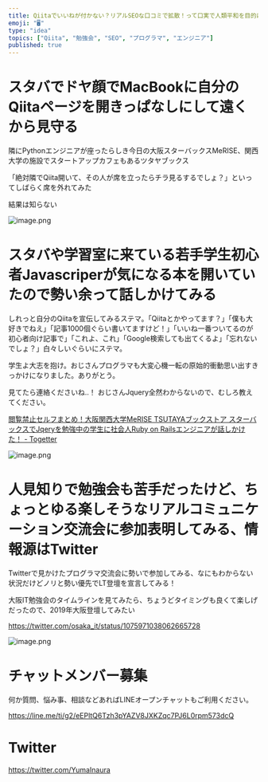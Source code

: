 ```yaml
---
title: Qiitaでいいねが付かない？リアルSEOな口コミで拡散！って口実で人類平和を目的にプログラマ同士のゆるコミュニティを作りたい大阪Web開発
emoji: "🖥"
type: "idea"
topics: ["Qiita", "勉強会", "SEO", "プログラマ", "エンジニア"]
published: true
---
```



# スタバでドヤ顔でMacBookに自分のQiitaページを開きっぱなしにして遠くから見守る

隣にPythonエンジニアが座ったらしき今日の大阪スターバックスMeRISE、関西大学の施設でスタートアップカフェもあるツタヤブックス

「絶対隣でQiita開いて、その人が席を立ったらチラ見るするでしょ？」といってしばらく席を外れてみた

結果は知らない


![image.png](https://qiita-image-store.s3.amazonaws.com/0/89618/991c30cf-1786-21a3-17d0-ad5e9e9d2afb.png)


# スタバや学習室に来ている若手学生初心者Javascriperが気になる本を開いていたので勢い余って話しかけてみる

しれっと自分のQiitaを宣伝してみるステマ。「Qiitaとかやってます？」「僕も大好きでねえ」「記事1000個ぐらい書いてますけど！」「いいね一番ついてるのが初心者向け記事で」「これよ、これ」「Google検索しても出てくるよ」「忘れないでしょ？」白々しいぐらいにステマ。

学生よ大志を抱け。おじさんプログラマも大変心機一転の原始的衝動思い出すきっかけになりました。ありがとう。

見てたら連絡くださいね‥！ おじさんJquery全然わからないので、むしろ教えてください。

[閲覧禁止セルフまとめ！大阪関西大学MeRISE TSUTAYAブックストア スターバックスでJqeryを勉強中の学生に社会人Ruby on Railsエンジニアが話しかけた！ - Togetter](https://togetter.com/li/1300936)


![image.png](https://qiita-image-store.s3.amazonaws.com/0/89618/59f8acde-08aa-bba2-fd4a-de9da7edc344.png)


# 人見知りで勉強会も苦手だったけど、ちょっとゆる楽しそうなリアルコミュニケーション交流会に参加表明してみる、情報源はTwitter

Twitterで見かけたプログラマ交流会に勢いで参加してみる、なにもわからない状況だけどノリと勢い優先でLT登壇を宣言してみる！

大阪IT勉強会のタイムラインを見てみたら、ちょうどタイミングも良くて楽しげだったので、2019年大阪登壇してみたい

https://twitter.com/osaka_it/status/1075971038062665728

![image.png](https://qiita-image-store.s3.amazonaws.com/0/89618/91946c2e-ccbb-fd1d-d80a-4c683e5e5da2.png)









<!-- Update From Qiita API -->

# チャットメンバー募集


何か質問、悩み事、相談などあればLINEオープンチャットもご利用ください。

https://line.me/ti/g2/eEPltQ6Tzh3pYAZV8JXKZqc7PJ6L0rpm573dcQ





# Twitter


https://twitter.com/YumaInaura


<!-- Update From Qiita API -->


